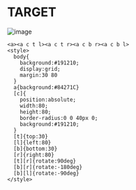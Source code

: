 # TARGET

![image](https://github.com/user-attachments/assets/e55918f5-19c8-4b2d-bef3-ce8645b053d6)

```
<a><a c t l><a c t r><a c b r><a c b l>
<style>
  body{
    background:#191210;
    display:grid;
    margin:30 80
  }
  a{background:#84271C}
  [c]{
    position:absolute;
    width:80;
    height:80;
    border-radius:0 0 40px 0;
    background:#191210;
  }
  [t]{top:30}
  [l]{left:80}
  [b]{bottom:30}
  [r]{right:80}
  [t][r]{rotate:90deg}
  [b][r]{rotate:-180deg}
  [b][l]{rotate:-90deg}
</style>
```
